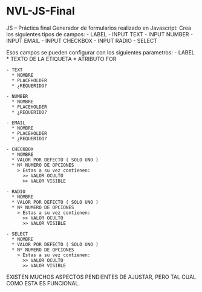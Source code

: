 # NVL-JS-Final
JS – Práctica final
Generador de formularios realizado en Javascript:
  Crea los siguientes tipos de campos:
    - LABEL
    - INPUT TEXT
    - INPUT NUMBER
    - INPUT EMAIL
    - INPUT CHECKBOX
    - INPUT RADIO
    - SELECT
    
  Esos campos se pueden configurar con los siguientes parametros:
    - LABEL
      * TEXTO DE LA ETIQUETA
      * ATRIBUTO FOR
      
    - TEXT
      * NOMBRE
      * PLACEHOLDER
      * ¿REQUERIDO?
      
    - NUMBER
      * NOMBRE
      * PLACEHOLDER
      * ¿REQUERIDO?
      
    - EMAIL
      * NOMBRE
      * PLACEHOLDER
      * ¿REQUERIDO?
      
    - CHECKBOX
      * NOMBRE
      * VALOR POR DEFECTO ( SOLO UNO )
      * Nº NUMERO DE OPCIONES
        > Estas a su vez contienen:
          >> VALOR OCULTO
          >> VALOR VISIBLE
          
    - RADIO
      * NOMBRE
      * VALOR POR DEFECTO ( SOLO UNO )
      * Nº NUMERO DE OPCIONES
        > Estas a su vez contienen:
          >> VALOR OCULTO
          >> VALOR VISIBLE
          
    - SELECT
      * NOMBRE
      * VALOR POR DEFECTO ( SOLO UNO )
      * Nº NUMERO DE OPCIONES
        > Estas a su vez contienen:
          >> VALOR OCULTO
          >> VALOR VISIBLE
         
EXISTEN MUCHOS ASPECTOS PENDIENTES DE AJUSTAR, PERO TAL CUAL COMO ESTA ES FUNCIONAL.
